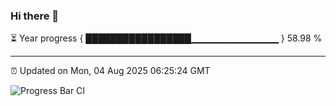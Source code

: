 ### Hi there 👋

⏳ Year progress { █████████████████▁▁▁▁▁▁▁▁▁▁▁▁▁ } 58.98 %

---

⏰ Updated on Mon, 04 Aug 2025 06:25:24 GMT

![Progress Bar CI](https://github.com/Shyam-Makwana/GitHub-Actions-Demo/workflows/Progress%20Bar%20CI/badge.svg)
